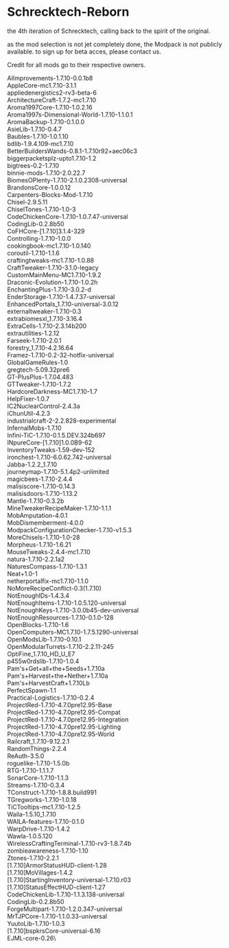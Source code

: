# Schrecktech-Reborn
the 4th iteration of Schrecktech, calling back to the spirit of the original.

as the mod selection is not jet completely done, the Modpack is not publicly available.
to sign up for beta acces, please contact us.

Credit for all mods go to their respective owners.

AIImprovements-1.7.10-0.0.1b8\
AppleCore-mc1.7.10-3.1.1\
appliedenergistics2-rv3-beta-6\
ArchitectureCraft-1.7.2-mc1.7.10\
Aroma1997Core-1.7.10-1.0.2.16\
Aroma1997s-Dimensional-World-1.7.10-1.1.0.1\
AromaBackup-1.7.10-0.1.0.0\
AsieLib-1.7.10-0.4.7\
Baubles-1.7.10-1.0.1.10\
bdlib-1.9.4.109-mc1.7.10\
BetterBuildersWands-0.8.1-1.7.10r92+aec06c3\
biggerpacketsplz-upto1.7.10-1.2\
bigtrees-0.2-1.7.10\
binnie-mods-1.7.10-2.0.22.7\
BiomesOPlenty-1.7.10-2.1.0.2308-universal\
BrandonsCore-1.0.0.12\
Carpenters-Blocks-Mod-1.7.10\
Chisel-2.9.5.11\
ChiselTones-1.7.10-1.0-3\
CodeChickenCore-1.7.10-1.0.7.47-universal\
CodingLib-0.2.8b50\
CoFHCore-[1.7.10]3.1.4-329\
Controlling-1.7.10-1.0.0\
cookingbook-mc1.7.10-1.0.140\
coroutil-1.7.10-1.1.6\
craftingtweaks-mc1.7.10-1.0.88\
CraftTweaker-1.7.10-3.1.0-legacy\
CustomMainMenu-MC1.7.10-1.9.2\
Draconic-Evolution-1.7.10-1.0.2h\
EnchantingPlus-1.7.10-3.0.2-d\
EnderStorage-1.7.10-1.4.7.37-universal\
EnhancedPortals_1.7.10-universal-3.0.12\
externaltweaker-1.7.10-0.3\
extrabiomesxl_1.7.10-3.16.4\
ExtraCells-1.7.10-2.3.14b200\
extrautilities-1.2.12\
Farseek-1.7.10-2.0.1\
forestry_1.7.10-4.2.16.64\
Framez-1.7.10-0.2-32-hotfix-universal\
GlobalGameRules-1.0\
gregtech-5.09.32pre6\
GT-PlusPlus-1.7.04.483\
GTTweaker-1.7.10-1.7.2\
HardcoreDarkness-MC1.7.10-1.7\
HelpFixer-1.0.7\
IC2NuclearControl-2.4.3a\
iChunUtil-4.2.3\
industrialcraft-2-2.2.828-experimental\
InfernalMobs-1.7.10\
Infini-TiC-1.7.10-0.1.5.DEV.324b697\
INpureCore-[1.7.10]1.0.0B9-62\
InventoryTweaks-1.59-dev-152\
ironchest-1.7.10-6.0.62.742-universal\
Jabba-1.2.2_1.7.10\
journeymap-1.7.10-5.1.4p2-unlimited\
magicbees-1.7.10-2.4.4\
malisiscore-1.7.10-0.14.3\
malisisdoors-1.7.10-1.13.2\
Mantle-1.7.10-0.3.2b\
MineTweakerRecipeMaker-1.7.10-1.1.1\
MobAmputation-4.0.1\
MobDismemberment-4.0.0\
ModpackConfigurationChecker-1.7.10-v1.5.3\
MoreChisels-1.7.10-1.0-28\
Morpheus-1.7.10-1.6.21\
MouseTweaks-2.4.4-mc1.7.10\
natura-1.7.10-2.2.1a2\
NaturesCompass-1.7.10-1.3.1\
Neat+1.0-1\
netherportalfix-mc1.7.10-1.1.0\
NoMoreRecipeConflict-0.3(1.7.10)\
NotEnoughIDs-1.4.3.4\
NotEnoughItems-1.7.10-1.0.5.120-universal\
NotEnoughKeys-1.7.10-3.0.0b45-dev-universal\
NotEnoughResources-1.7.10-0.1.0-128\
OpenBlocks-1.7.10-1.6\
OpenComputers-MC1.7.10-1.7.5.1290-universal\
OpenModsLib-1.7.10-0.10.1\
OpenModularTurrets-1.7.10-2.2.11-245\
OptiFine_1.7.10_HD_U_E7\
p455w0rdslib-1.7.10-1.0.4\
Pam's+Get+all+the+Seeds+1.7.10a\
Pam's+Harvest+the+Nether+1.7.10a\
Pam's+HarvestCraft+1.7.10Lb\
PerfectSpawn-1.1\
Practical-Logistics-1.7.10-0.2.4\
ProjectRed-1.7.10-4.7.0pre12.95-Base\
ProjectRed-1.7.10-4.7.0pre12.95-Compat\
ProjectRed-1.7.10-4.7.0pre12.95-Integration\
ProjectRed-1.7.10-4.7.0pre12.95-Lighting\
ProjectRed-1.7.10-4.7.0pre12.95-World\
Railcraft_1.7.10-9.12.2.1\
RandomThings-2.2.4\
ReAuth-3.5.0\
roguelike-1.7.10-1.5.0b\
RTG-1.7.10-1.1.1.7\
SonarCore-1.7.10-1.1.3\
Streams-1.7.10-0.3.4\
TConstruct-1.7.10-1.8.8.build991\
TGregworks-1.7.10-1.0.18\
TiCTooltips-mc1.7.10-1.2.5\
Waila-1.5.10_1.7.10\
WAILA-features-1.7.10-0.1.0\
WarpDrive-1.7.10-1.4.2\
Wawla-1.0.5.120\
WirelessCraftingTerminal-1.7.10-rv3-1.8.7.4b\
zombieawareness-1.7.10-1.10\
Ztones-1.7.10-2.2.1\
[1.7.10]ArmorStatusHUD-client-1.28\
[1.7.10]MoVillages-1.4.2\
[1.7.10]StartingInventory-universal-1.7.10.r03\
[1.7.10]StatusEffectHUD-client-1.27\
CodeChickenLib-1.7.10-1.1.3.138-universal\
CodingLib-0.2.8b50\
ForgeMultipart-1.7.10-1.2.0.347-universal\
MrTJPCore-1.7.10-1.1.0.33-universal\
YuutoLib-1.7.10-1.0.3\
[1.7.10]bspkrsCore-universal-6.16\
EJML-core-0.26\
